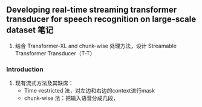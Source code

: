 <!--
 * @Description: 
 * @Autor: 郭印林
 * @Date: 2022-08-10 13:46:04
 * @LastEditors: 郭印林
 * @LastEditTime: 2022-08-10 13:53:36
-->
## Developing real-time streaming transformer transducer for speech recognition on large-scale dataset 笔记

1. 结合 Transformer-XL and chunk-wise 处理方法，设计 Streamable Transformer Transducer（T-T）


### Introduction
1. 现有流式方法及其缺席：
    + Time-restricted 法，对左边和右边的context进行mask
    + chunk-wise 法：把输入语音分成几段，
